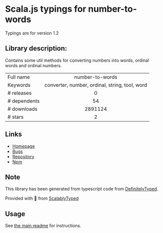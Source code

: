 
# Scala.js typings for number-to-words

Typings are for version 1.2

## Library description:
Contains some util methods for converting numbers into words, ordinal words and ordinal numbers.

|                    |                 |
| ------------------ | :-------------: |
| Full name          | number-to-words |
| Keywords           | converter, number, ordinal, string, tool, word |
| # releases         | 0 |
| # dependents       | 54 |
| # downloads        | 2891124 |
| # stars            | 2 |

## Links
- [Homepage](https://github.com/marlun78/number-to-words)
- [Bugs](https://github.com/marlun78/number-to-words/issues)
- [Repository](https://github.com/marlun78/number-to-words)
- [Npm](https://www.npmjs.com/package/number-to-words)
    


## Note
This library has been generated from typescript code from [DefinitelyTyped](https://definitelytyped.org).

Provided with :purple_heart: from [ScalablyTyped](https://github.com/oyvindberg/ScalablyTyped)

## Usage
See [the main readme](../../readme.md) for instructions.


